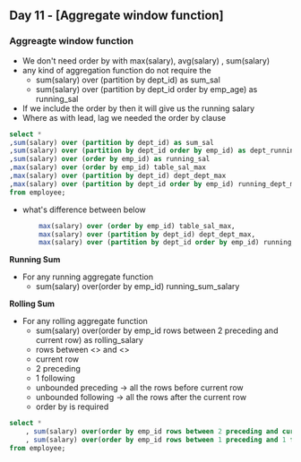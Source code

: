 ## Day 11 - [Aggregate window function]

### Aggreagte window function

- We don't need order by with max(salary), avg(salary) , sum(salary)
- any kind of aggregation function do not require the  
    - sum(salary) over (partition by dept_id) as sum_sal
    - sum(salary) over (partition by dept_id order by emp_age) as running_sal
- If we include the order by then it will give us the running salary 
- Where as with lead, lag we needed the order by clause

```sql
select *
,sum(salary) over (partition by dept_id) as sum_sal
,sum(salary) over (partition by dept_id order by emp_id) as dept_running_sal
,sum(salary) over (order by emp_id) as running_sal
,max(salary) over (order by emp_id) table_sal_max
,max(salary) over (partition by dept_id) dept_dept_max
,max(salary) over (partition by dept_id order by emp_id) running_dept_max
from employee;
```

- what's difference between below 
    ```sql
        max(salary) over (order by emp_id) table_sal_max,
        max(salary) over (partition by dept_id) dept_dept_max,
        max(salary) over (partition by dept_id order by emp_id) running_dept_max 
    ```

**Running Sum**
- For any running aggregate function 
    - sum(salary) over(order by emp_id) running_sum_salary

**Rolling Sum**
- For any rolling aggregate function 
    - sum(salary) over(order by emp_id rows between 2 preceding and current row) as rolling_salary
    - rows between <> and <>
    - current row 
    - 2 preceding 
    - 1 following
    - unbounded preceding -> all the rows before current row
    - unbounded following -> all the rows after the current row
    - order by is required
```sql
select * 
    , sum(salary) over(order by emp_id rows between 2 preceding and current row) as rolling_salary
    , sum(salary) over(order by emp_id rows between 1 preceding and 1 following) as rolling_salary1
from employee;
```

